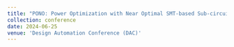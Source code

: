 ```yaml
---
title: "PONO: Power Optimization with Near Optimal SMT-based Sub-circuit Generation"
collection: conference
date: 2024-06-25
venue: 'Design Automation Conference (DAC)'
---
```

